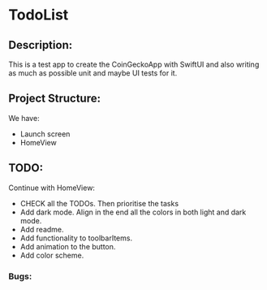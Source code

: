 # TodoList

## Description:
This is a test app to create the CoinGeckoApp with SwiftUI and also writing as much as possible unit and maybe UI tests for it.

## Project Structure:
We have: 
- Launch screen
- HomeView

## TODO:
Continue with HomeView:
- CHECK all the TODOs. Then prioritise the tasks
 - Add dark mode. Align in the end all the colors in both light and dark mode.
 - Add readme.
 - Add functionality to toolbarItems.
 - Add animation to the button.
 - Add color scheme.

### Bugs: 



